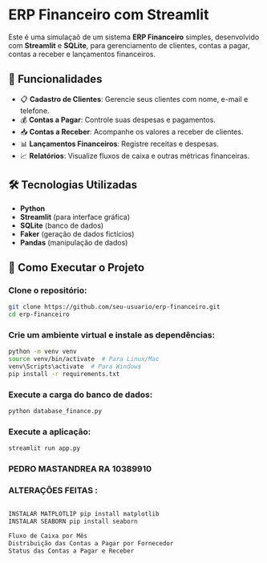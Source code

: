 # ERP Financeiro com Streamlit

Este é uma simulaçaõ de um sistema **ERP Financeiro** simples, desenvolvido com **Streamlit** e **SQLite**, para gerenciamento de clientes, contas a pagar, contas a receber e lançamentos financeiros.

## 📌 Funcionalidades
- 📋 **Cadastro de Clientes**: Gerencie seus clientes com nome, e-mail e telefone.
- 💰 **Contas a Pagar**: Controle suas despesas e pagamentos.
- 📥 **Contas a Receber**: Acompanhe os valores a receber de clientes.
- 📊 **Lançamentos Financeiros**: Registre receitas e despesas.
- 📈 **Relatórios**: Visualize fluxos de caixa e outras métricas financeiras.

## 🛠️ Tecnologias Utilizadas
- **Python**
- **Streamlit** (para interface gráfica)
- **SQLite** (banco de dados)
- **Faker** (geração de dados fictícios)
- **Pandas** (manipulação de dados)

## 🚀 Como Executar o Projeto

###  Clone o repositório:
```bash
git clone https://github.com/seu-usuario/erp-financeiro.git
cd erp-financeiro
```

###  Crie um ambiente virtual e instale as dependências:
```bash
python -m venv venv
source venv/bin/activate  # Para Linux/Mac
venv\Scripts\activate  # Para Windows
pip install -r requirements.txt
```

###  Execute a carga do banco de dados:
```bash
python database_finance.py
```


### Execute a aplicação:
```bash
streamlit run app.py
```

### PEDRO MASTANDREA RA 10389910
### ALTERAÇÕES FEITAS :
```bash

INSTALAR MATPLOTLIP pip install matplotlib
INSTALAR SEABORN pip install seaborn

Fluxo de Caixa por Mês
Distribuição das Contas a Pagar por Fornecedor
Status das Contas a Pagar e Receber
```
